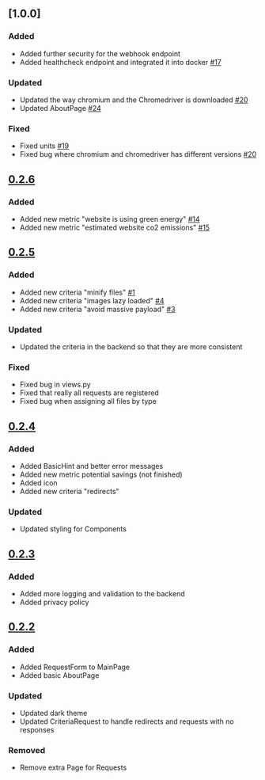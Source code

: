 ## [1.0.0]

### Added

-   Added further security for the webhook endpoint
-   Added healthcheck endpoint and integrated it into docker [#17](https://github.com/Patr1ick/green-web-analyzer/issues/17)

### Updated

-   Updated the way chromium and the Chromedriver is downloaded [#20](https://github.com/Patr1ick/green-web-analyzer/issues/20)
-   Updated AboutPage [#24](https://github.com/Patr1ick/green-web-analyzer/issues/24)

### Fixed

-   Fixed units [#19](https://github.com/Patr1ick/green-web-analyzer/issues/19)
-   Fixed bug where chromium and chromedriver has different versions [#20](https://github.com/Patr1ick/green-web-analyzer/issues/20)

## [0.2.6](https://github.com/Patr1ick/green-web-analyzer/releases/tag/0.2.5)

### Added

-   Added new metric "website is using green energy" [#14](https://github.com/Patr1ick/green-web-analyzer/issues/14)
-   Added new metric "estimated website co2 emissions" [#15](https://github.com/Patr1ick/green-web-analyzer/issues/15)

## [0.2.5](https://github.com/Patr1ick/green-web-analyzer/releases/tag/0.2.5)

### Added

-   Added new criteria "minify files" [#1](https://github.com/Patr1ick/green-web-analyzer/issues/1)
-   Added new criteria "images lazy loaded" [#4](https://github.com/Patr1ick/green-web-analyzer/issues/4)
-   Added new criteria "avoid massive payload" [#3](https://github.com/Patr1ick/green-web-analyzer/issues/3)

### Updated

-   Updated the criteria in the backend so that they are more consistent

### Fixed

-   Fixed bug in views.py
-   Fixed that really all requests are registered
-   Fixed bug when assigning all files by type

## [0.2.4](https://github.com/Patr1ick/green-web-analyzer/releases/tag/0.2.4-fix)

### Added

-   Added BasicHint and better error messages
-   Added new metric potential savings (not finished)
-   Added icon
-   Added new criteria "redirects"

### Updated

-   Updated styling for Components

## [0.2.3](https://github.com/Patr1ick/green-web-analyzer/releases/tag/0.2.3-fix)

### Added

-   Added more logging and validation to the backend
-   Added privacy policy

## [0.2.2](https://github.com/Patr1ick/green-web-analyzer/releases/tag/0.2.2)

### Added

-   Added RequestForm to MainPage
-   Added basic AboutPage

### Updated

-   Updated dark theme
-   Updated CriteriaRequest to handle redirects and requests with no responses

### Removed

-   Remove extra Page for Requests
